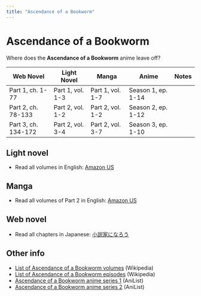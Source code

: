 ```yaml
---
title: "Ascendance of a Bookworm"
---
```


# Ascendance of a Bookworm

Where does the **Ascendance of a Bookworm** anime leave off?

<table>
    <thead>
        <tr>
            <th>Web Novel</th>
            <th>Light Novel</th>
            <th>Manga</th>
            <th>Anime</th>
            <th>Notes</th>
        </tr>
    </thead>
    <tbody>
        <tr>
            <td>Part 1, ch. 1-77</td>
            <td>Part 1, vol. 1-3</td>
            <td>Part 1, vol. 1-7</td>
            <td>Season 1, ep. 1-14</td>
            <td> </td>
        </tr>
        <tr>
            <td>Part 2, ch. 78-133</td>
            <td>Part 2, vol. 1-2</td>
            <td>Part 2, vol. 1-2</td>
            <td>Season 2, ep. 1-12</td>
            <td> </td>
        </tr>
        <tr>
            <td>Part 3, ch. 134-172</td>
            <td>Part 2, vol. 3-4</td>
            <td>Part 2, vol. 3-7</td>
            <td>Season 3, ep. 1-10</td>
            <td> </td>
        </tr>
    </tbody>
</table>

## Light novel

* Read all volumes in English: [Amazon US](https://www.amazon.com/Ascendance-Bookworm-10-Book/dp/B08RYY44GB)

## Manga

* Read all volumes of Part 2 in English: [Amazon US](https://www.amazon.com/dp/B09TTQVSJF)

## Web novel

* Read all chapters in Japanese: [小説家になろう](https://ncode.syosetu.com/n4830bu/)

## Other info

* [List of Ascendance of a Bookworm volumes](https://en.wikipedia.org/wiki/Ascendance_of_a_Bookworm) (Wikipedia)
* [List of Ascendance of a Bookworm episodes](https://en.wikipedia.org/wiki/List_of_Ascendance_of_a_Bookworm_episodes) (Wikipedia)
* [Ascendance of a Bookworm anime series 1](https://anilist.co/anime/108268/Honzuki-no-Gekokujou-Shisho-ni-Naru-Tame-ni-wa-Shudan-wo-Erandeiraremasen/) (AniList)
* [Ascendance of a Bookworm anime series 2](https://anilist.co/anime/113693/Honzuki-no-Gekokujou-Shisho-ni-Naru-Tame-ni-wa-Shudan-wo-Erandeiraremasen-2/) (AniList)